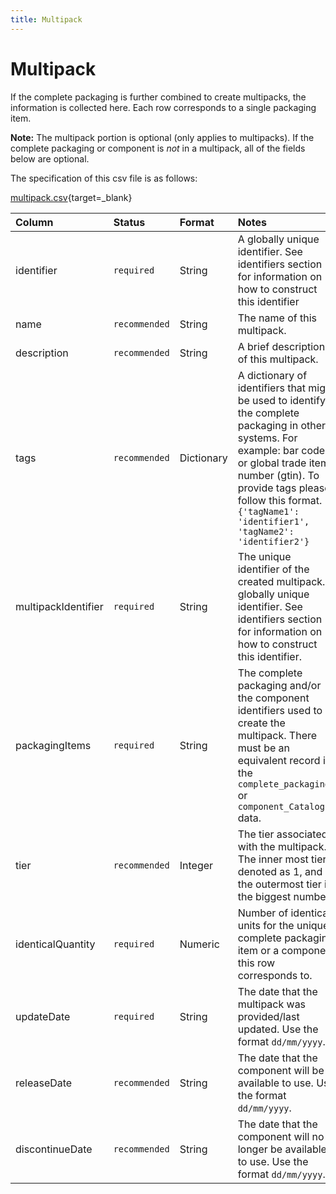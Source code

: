 ```yaml
---
title: Multipack
---
```


# Multipack

If the complete packaging is further combined to create multipacks, the information is collected here. Each row corresponds to a single packaging item.

**Note:** The multipack portion is optional (only applies to multipacks). If the complete packaging or component is *not* in a multipack, all of the fields below are optional. 

The specification of this csv file is as follows:

[multipack.csv](https://github.com/OpenDataManchester/PPP/blob/main/docs/7_Supporting_Files/7_1_4_Multipack_Template.csv){target=_blank}

|Column|<div style="width:90px">Status</div>|Format|Notes|
|:-|:-|:-|:-|
|identifier|`required`|String|A globally unique identifier. See identifiers section for information on how to construct this identifier|
|name|`recommended`|String|The name of this multipack.|
|description|`recommended`|String|A brief description of this multipack.|
|tags|`recommended`|Dictionary|A dictionary of identifiers that might be used to identify the complete packaging in other systems. For example: bar codes or global trade item number (gtin). To provide tags please follow this format. `{'tagName1': 'identifier1', 'tagName2': 'identifier2'}`|
|multipackIdentifier|`required`|String|The unique identifier of the created multipack. A globally unique identifier. See identifiers section for information on how to construct this identifier.|
|packagingItems|`required`|String|The complete packaging and/or the component identifiers used to create the multipack. There must be an equivalent record in the `complete_packaging` or `component_Catalogue` data.|
|tier|`recommended`|Integer|The tier associated with the multipack. The inner most tier denoted as 1, and the outermost tier is the biggest number.|
|identicalQuantity|`required`|Numeric|Number of identical units for the unique complete packaging item or a component this row corresponds to.|
|updateDate|`required`|String|The date that the multipack was provided/last updated. Use the format `dd/mm/yyyy`.|
|releaseDate|`recommended`|String|The date that the component will be available to use. Use the format `dd/mm/yyyy`.|
|discontinueDate|`recommended`|String|The date that the component will no longer be available to use. Use the format `dd/mm/yyyy`.|